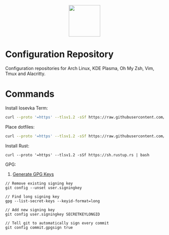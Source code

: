<p align="center">
    <img src="https://upload.wikimedia.org/wikipedia/commons/thumb/2/2b/Tux-simple.svg/154px-Tux-simple.svg.png" height="100px">
</p>

# Configuration Repository

Configuration repositories for Arch Linux, KDE Plasma, Oh My Zsh, Vim, Tmux and Alacritty.

# Commands
Install Iosevka Term:
```bash
curl --proto '=https' --tlsv1.2 -sSf https://raw.githubusercontent.com/edfloreshz/config/main/linux/iosevka.sh | bash
```

Place dotfiles:
```bash
curl --proto '=https' --tlsv1.2 -sSf https://raw.githubusercontent.com/edfloreshz/config/main/dotfiles/place.sh | bash
```

Install Rust:
```
curl --proto '=https' --tlsv1.2 -sSf https://sh.rustup.rs | bash
```

GPG:
1. [Generate GPG Keys](https://docs.github.com/en/authentication/managing-commit-signature-verification/about-commit-signature-verification)

```
// Remove existing signing key
git config --unset user.signingkey

// Find long signing key
gpg --list-secret-keys --keyid-format=long

// Add new signing key
git config user.signingkey SECRETKEYLONGID

// Tell git to automatically sign every commit
git config commit.gpgsign true
```
